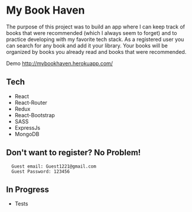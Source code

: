 # My Book Haven

The purpose of this project was to build an app where I can keep track of books that were recommended (which I always seem to forget) and to practice developing with my favorite tech stack. As a registered user you can search for any book and add it your library. Your books will be organized by books you already read and books that were recommended.

Demo http://mybookhaven.herokuapp.com/

## Tech
* React             
* React-Router
* Redux
* React-Bootstrap
* SASS
* ExpressJs
* MongoDB

## Don't want to register? No Problem!

```
  Guest email: Guest1221@gmail.com
  Guest Password: 123456
```
## In Progress
* Tests
